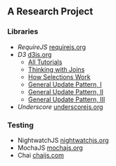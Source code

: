## A Research Project

### Libraries

* *RequireJS* [requirejs.org](http://requirejs.org/)
* *D3* [d3js.org](http://d3js.org/)
  * [All Tutorials](https://github.com/mbostock/d3/wiki/Tutorials)
  * [Thinking with Joins](http://bost.ocks.org/mike/join/)
  * [How Selections Work](http://bost.ocks.org/mike/selection/)
  * [General Update Pattern, I](http://bl.ocks.org/mbostock/3808218)
  * [General Update Pattern, II](http://bl.ocks.org/mbostock/3808221)
  * [General Update Pattern, III](http://bl.ocks.org/mbostock/3808234)
* *Underscore* [underscorejs.org](http://underscorejs.org/)

### Testing

* NightwatchJS [nightwatchjs.org](http://nightwatchjs.org/)
* MochaJS [mochajs.org](http://mochajs.org/)
* Chai [chaijs.com](http://chaijs.com/)
